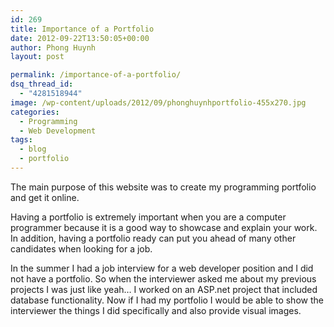 ```yaml
---
id: 269
title: Importance of a Portfolio
date: 2012-09-22T13:50:05+00:00
author: Phong Huynh
layout: post

permalink: /importance-of-a-portfolio/
dsq_thread_id:
  - "4281518944"
image: /wp-content/uploads/2012/09/phonghuynhportfolio-455x270.jpg
categories:
  - Programming
  - Web Development
tags:
  - blog
  - portfolio
---
```

The main purpose of this website was to create my programming portfolio and get it online.

Having a portfolio is extremely important when you are a computer programmer because it is a good way to showcase and explain your work. In addition, having a portfolio ready can put you ahead of many other candidates when looking for a job.

In the summer I had a job interview for a web developer position and I did not have a portfolio. So when the interviewer asked me about my previous projects I was just like yeah&#8230; I worked on an ASP.net project that included database functionality. Now if I had my portfolio I would be able to show the interviewer the things I did specifically and also provide visual images.